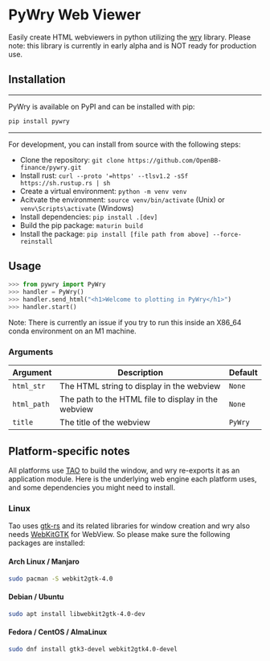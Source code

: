 # PyWry Web Viewer

Easily create HTML webviewers in python utilizing the [wry](https://github.com/tauri-apps/wry) library. Please note: this library is currently in early alpha and is NOT ready for production use.

## Installation

---------------------
PyWry is available on PyPI and can be installed with pip:

```bash
pip install pywry
```

---------------------
For development, you can install from source with the following steps:

- Clone the repository: `git clone https://github.com/OpenBB-finance/pywry.git`
- Install rust: `curl --proto '=https' --tlsv1.2 -sSf https://sh.rustup.rs | sh`
- Create a virtual environment: `python -m venv venv`
- Acitvate the environment: `source venv/bin/activate` (Unix) or `venv\Scripts\activate` (Windows)
- Install dependencies: `pip install .[dev]`
- Build the pip package: `maturin build`
- Install the package: `pip install [file path from above] --force-reinstall`

## Usage

```python
>>> from pywry import PyWry
>>> handler = PyWry()
>>> handler.send_html("<h1>Welcome to plotting in PyWry</h1>")
>>> handler.start()
```

Note: There is currently an issue if you try to run this inside an X86_64 conda
environment on an M1 machine.

### Arguments

| Argument | Description | Default |
| --- | --- | --- |
| `html_str` | The HTML string to display in the webview | `None` |
| `html_path` | The path to the HTML file to display in the webview | `None` |
| `title` | The title of the webview | `PyWry` |

## Platform-specific notes

All platforms use [TAO](https://github.com/tauri-apps/tao) to build the window, and wry re-exports it as an application module. Here is the underlying web engine each platform uses, and some dependencies you might need to install.

### Linux

Tao uses [gtk-rs](https://gtk-rs.org/) and its related libraries for window creation and wry also needs [WebKitGTK](https://webkitgtk.org/) for WebView. So please make sure the following packages are installed:

#### Arch Linux / Manjaro

```bash
sudo pacman -S webkit2gtk-4.0
```

#### Debian / Ubuntu

```bash
sudo apt install libwebkit2gtk-4.0-dev
```

#### Fedora / CentOS / AlmaLinux

```bash
sudo dnf install gtk3-devel webkit2gtk4.0-devel
```
